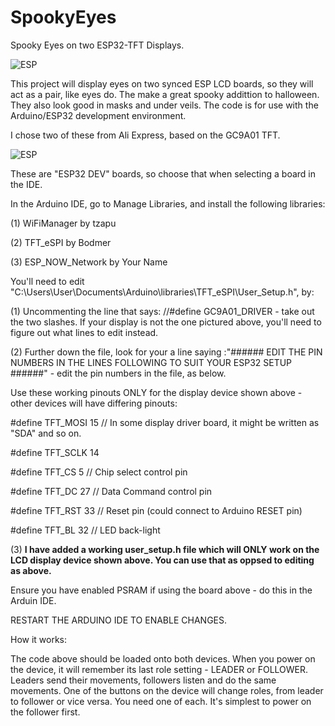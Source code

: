 # SpookyEyes
Spooky Eyes on two ESP32-TFT Displays.

<picture>
 <source media="(prefers-color-scheme: dark)" srcset="eyes.png">
 <source media="(prefers-color-scheme: light)" srcset="eyes.png">
 <img alt="ESP" src="ESP">
</picture>

This project will display eyes on two synced ESP LCD boards, so they will act as a pair, like eyes do.  The make a great spooky addittion to halloween.  They also look good in masks and under veils.  The code is for use with the Arduino/ESP32 development environment.

I chose two of these from Ali Express, based on the GC9A01 TFT.

<picture>
 <source media="(prefers-color-scheme: dark)" srcset="ESPboard.png">
 <source media="(prefers-color-scheme: light)" srcset="ESPboard.png">
 <img alt="ESP" src="ESP">
</picture>

These are "ESP32 DEV" boards, so choose that when selecting a board in the IDE.

In the Arduino IDE, go to Manage Libraries, and install the following libraries:


(1) WiFiManager by tzapu

(2) TFT_eSPI by Bodmer

(3) ESP_NOW_Network by Your Name

You'll need to edit "C:\Users\User\Documents\Arduino\libraries\TFT_eSPI\User_Setup.h", by:

(1) Uncommenting the line that says: //#define GC9A01_DRIVER  - take out the two slashes.  If your display is not the one pictured above, you'll need to figure out what lines to edit instead.

(2) Further down the file, look for your a line saying :"###### EDIT THE PIN NUMBERS IN THE LINES FOLLOWING TO SUIT YOUR ESP32 SETUP   ######" - edit the pin numbers in the file, as below.

Use these working pinouts ONLY for the display device shown above - other devices will have differing pinouts:

 #define TFT_MOSI 15 // In some display driver board, it might be written as "SDA" and so on.

 #define TFT_SCLK 14

 #define TFT_CS   5  // Chip select control pin

 #define TFT_DC   27  // Data Command control pin

 #define TFT_RST  33  // Reset pin (could connect to Arduino RESET pin)

 #define TFT_BL   32  // LED back-light


(3) **I have added a working user_setup.h file which will ONLY work on the LCD display device shown above. You can use that as oppsed to editing as above.**

Ensure you have enabled PSRAM if using the board above - do this in the Arduin IDE.

RESTART THE ARDUINO IDE TO ENABLE CHANGES.

How it works:

The code above should be loaded onto both devices.
When you power on the device, it will remember its last role setting - LEADER or FOLLOWER. Leaders send their movements, followers listen and do the same movements.
One of the buttons on the device will change roles, from leader to follower or vice versa.  You need one of each. It's simplest to power on the follower first.
